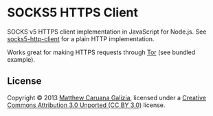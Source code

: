 # SOCKS5 HTTPS Client #

SOCKS v5 HTTPS client implementation in JavaScript for Node.js. See [socks5-http-client](https://github.com/mattcg/socks5-http-client) for a plain HTTP implementation.

Works great for making HTTPS requests through [Tor](https://www.torproject.org/) (see bundled example).

## License ##

Copyright © 2013 [Matthew Caruana Galizia](http://twitter.com/mcaruanagalizia), licensed under a [Creative Commons Attribution 3.0 Unported (CC BY 3.0)](http://creativecommons.org/licenses/by/3.0/legalcode) license.
